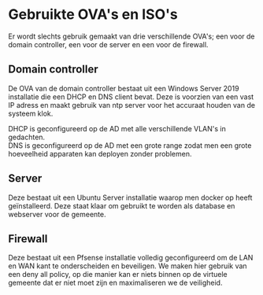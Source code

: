 # Gebruikte OVA's en ISO's
Er wordt slechts gebruik gemaakt van drie verschillende OVA's; een voor de domain controller, een voor de server en een voor de firewall.

## Domain controller
De OVA van de domain controller bestaat uit een Windows Server 2019 installatie die een DHCP en DNS client bevat. Deze is voorzien van een vast IP adress en maakt gebruik van ntp server voor het accuraat houden van de systeem klok.  
  
DHCP is geconfigureerd op de AD met alle verschillende VLAN's in gedachten.  
DNS is geconfigureerd op de AD met een grote range zodat men een grote hoeveelheid apparaten kan deployen zonder problemen.

## Server
Deze bestaat uit een Ubuntu Server installatie waarop men docker op heeft geïnstalleerd. Deze staat klaar om gebruikt te worden als database en webserver voor de gemeente.

## Firewall
Deze bestaat uit een Pfsense installatie volledig geconfigureerd om de LAN en WAN kant te onderscheiden en beveiligen. We maken hier gebruik van een deny all policy, op die manier kan er niets binnen op de virtuele gemeente dat er niet moet zijn en maximaliseren we de veiligheid.